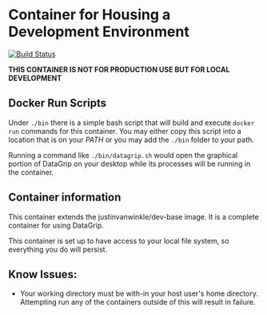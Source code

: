 # Container for Housing a Development Environment
[![Build Status](https://travis-ci.org/justin-vanwinkle/Docker-DataGrip.svg?branch=master)](https://travis-ci.org/justin-vanwinkle/Docker-DataGrip)
 
__THIS CONTAINER IS NOT FOR PRODUCTION USE BUT FOR LOCAL DEVELOPMENT__

## Docker Run Scripts
Under `./bin` there is a simple bash script that  will build and execute
`docker run` commands for this container. You may either copy this script into
a location that is on your _PATH_ or you may add the `./bin` folder to your path.

Running a command like `./bin/datagrip.sh` would open the graphical portion of DataGrip on your desktop while its processes will be running in the container.

## Container information
This container extends the justinvanwinkle/dev-base image.
It is a complete container for using DataGrip.

This container is set up to have access to your local file system, so everything you do will persist.

## Know Issues:

- Your working directory must be with-in your host user's home directory.  Attempting run any of the containers outside of this will result in failure.
